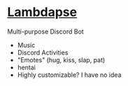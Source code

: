 # [Lambdapse](https://discord.com/oauth2/authorize?client_id=818221572896325663&scope=bot&permissions=6442450687)
Multi-purpose Discord Bot
- Music
- Discord Activities
- "Emotes" (hug, kiss, slap, pat)
- hentai
- Highly customizable? I have no idea
